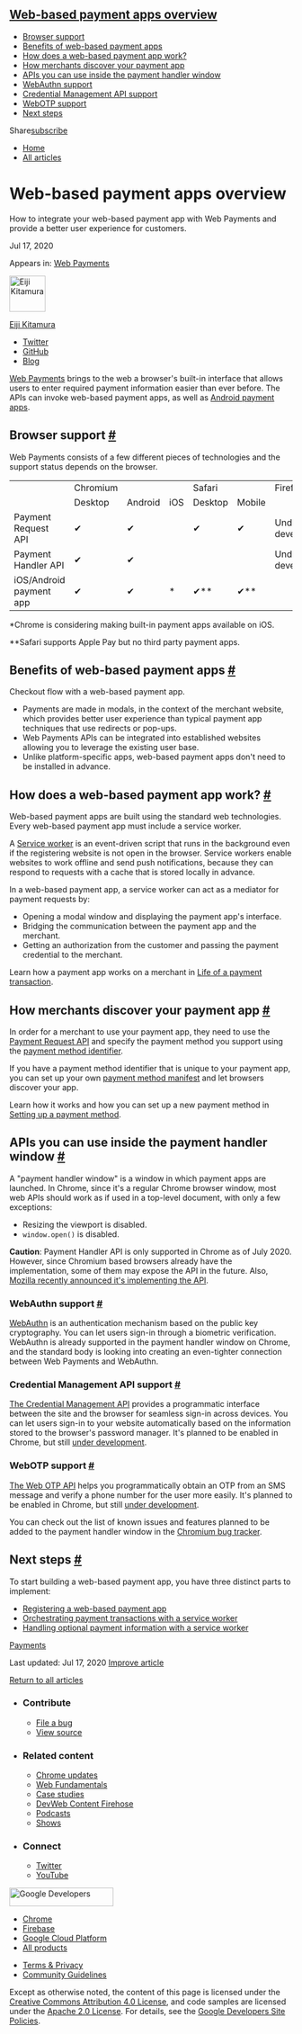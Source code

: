 





<a href="#web-based-payment-apps-overview" class="w-toc__header--link">Web-based payment apps overview</a>
----------------------------------------------------------------------------------------------------------

-   [Browser support](#browser-support)
-   [Benefits of web-based payment apps](#benefits-of-web-based-payment-apps)
-   [How does a web-based payment app work?](#how-does-a-web-based-payment-app-work)
-   [How merchants discover your payment app](#how-merchants-discover-your-payment-app)
-   [APIs you can use inside the payment handler window](#apis-you-can-use-inside-the-payment-handler-window)
-   [WebAuthn support](#webauthn-support)
-   [Credential Management API support](#credential-management-api-support)
-   [WebOTP support](#webotp-support)
-   [Next steps](#next-steps)

Share<a href="/newsletter/" class="gc-analytics-event w-actions__fab w-actions__fab--subscribe"><span>subscribe</span></a>

-   <a href="/" class="gc-analytics-event w-breadcrumbs__link w-breadcrumbs__link--left-justify">Home</a>
-   <a href="/blog" class="gc-analytics-event w-breadcrumbs__link">All articles</a>

Web-based payment apps overview
===============================

How to integrate your web-based payment app with Web Payments and provide a better user experience for customers.

Jul 17, 2020

<span class="w-post-signpost__title">Appears in:</span> <a href="/payments" class="w-post-signpost__link">Web Payments</a>

[<img src="https://web-dev.imgix.net/image/admin/Mh9DRmQhjlroJM9JDqsu.jpg?auto=format&amp;fit=crop&amp;h=64&amp;w=64" alt="Eiji Kitamura" class="w-author__image" sizes="(min-width: 64px) 64px, calc(100vw - 48px)" srcset="https://web-dev.imgix.net/image/admin/Mh9DRmQhjlroJM9JDqsu.jpg?fit=crop&amp;h=64&amp;w=64&amp;auto=format&amp;dpr=1&amp;q=75, https://web-dev.imgix.net/image/admin/Mh9DRmQhjlroJM9JDqsu.jpg?fit=crop&amp;h=64&amp;w=64&amp;auto=format&amp;dpr=2&amp;q=50 2x, https://web-dev.imgix.net/image/admin/Mh9DRmQhjlroJM9JDqsu.jpg?fit=crop&amp;h=64&amp;w=64&amp;auto=format&amp;dpr=3&amp;q=35 3x, https://web-dev.imgix.net/image/admin/Mh9DRmQhjlroJM9JDqsu.jpg?fit=crop&amp;h=64&amp;w=64&amp;auto=format&amp;dpr=4&amp;q=23 4x, https://web-dev.imgix.net/image/admin/Mh9DRmQhjlroJM9JDqsu.jpg?fit=crop&amp;h=64&amp;w=64&amp;auto=format&amp;dpr=5&amp;q=20 5x" width="64" height="64" />](/authors/agektmr/)

<a href="/authors/agektmr/" class="w-author__name-link">Eiji Kitamura</a>

-   <a href="https://twitter.com/agektmr" class="w-author__link">Twitter</a>
-   <a href="https://github.com/agektmr" class="w-author__link">GitHub</a>
-   <a href="https://blog.agektmr.com" class="w-author__link">Blog</a>

[Web Payments](/empowering-payment-apps-with-web-payments/#what-is-web-payments) brings to the web a browser's built-in interface that allows users to enter required payment information easier than ever before. The APIs can invoke web-based payment apps, as well as [Android payment apps](/android-payment-apps-developers-guide/).

Browser support <a href="#browser-support" class="w-headline-link">#</a>
------------------------------------------------------------------------

Web Payments consists of a few different pieces of technologies and the support status depends on the browser.

<table><tbody><tr class="odd"><td></td><td>Chromium</td><td></td><td></td><td>Safari</td><td></td><td>Firefox</td></tr><tr class="even"><td></td><td>Desktop</td><td>Android</td><td>iOS</td><td>Desktop</td><td>Mobile</td><td></td></tr><tr class="odd"><td>Payment Request API</td><td>✔</td><td>✔</td><td></td><td>✔</td><td>✔</td><td>Under active development</td></tr><tr class="even"><td>Payment Handler API</td><td>✔</td><td>✔</td><td></td><td></td><td></td><td>Under active development</td></tr><tr class="odd"><td>iOS/Android payment app</td><td>✔</td><td>✔</td><td>*</td><td>✔**</td><td>✔**</td><td></td></tr></tbody></table>

\*Chrome is considering making built-in payment apps available on iOS.

\*\*Safari supports Apple Pay but no third party payment apps.

Benefits of web-based payment apps <a href="#benefits-of-web-based-payment-apps" class="w-headline-link">#</a>
--------------------------------------------------------------------------------------------------------------

Checkout flow with a web-based payment app.

-   Payments are made in modals, in the context of the merchant website, which provides better user experience than typical payment app techniques that use redirects or pop-ups.
-   Web Payments APIs can be integrated into established websites allowing you to leverage the existing user base.
-   Unlike platform-specific apps, web-based payment apps don't need to be installed in advance.

How does a web-based payment app work? <a href="#how-does-a-web-based-payment-app-work" class="w-headline-link">#</a>
---------------------------------------------------------------------------------------------------------------------

Web-based payment apps are built using the standard web technologies. Every web-based payment app must include a service worker.

A [Service worker](https://developers.google.com/web/fundamentals/primers/service-workers) is an event-driven script that runs in the background even if the registering website is not open in the browser. Service workers enable websites to work offline and send push notifications, because they can respond to requests with a cache that is stored locally in advance.

In a web-based payment app, a service worker can act as a mediator for payment requests by:

-   Opening a modal window and displaying the payment app's interface.
-   Bridging the communication between the payment app and the merchant.
-   Getting an authorization from the customer and passing the payment credential to the merchant.

Learn how a payment app works on a merchant in [Life of a payment transaction](/life-of-a-payment-transaction/).

How merchants discover your payment app <a href="#how-merchants-discover-your-payment-app" class="w-headline-link">#</a>
------------------------------------------------------------------------------------------------------------------------

In order for a merchant to use your payment app, they need to use the [Payment Request API](https://developer.mozilla.org/docs/Web/API/Payment_Request_API) and specify the payment method you support using the [payment method identifier](/setting-up-a-payment-method/#step-1:-provide-the-payment-method-identifier).

If you have a payment method identifier that is unique to your payment app, you can set up your own [payment method manifest](/setting-up-a-payment-method/#step-2:-serve-the-payment-method-manifest) and let browsers discover your app.

Learn how it works and how you can set up a new payment method in [Setting up a payment method](/setting-up-a-payment-method/).

APIs you can use inside the payment handler window <a href="#apis-you-can-use-inside-the-payment-handler-window" class="w-headline-link">#</a>
----------------------------------------------------------------------------------------------------------------------------------------------

A "payment handler window" is a window in which payment apps are launched. In Chrome, since it's a regular Chrome browser window, most web APIs should work as if used in a top-level document, with only a few exceptions:

-   Resizing the viewport is disabled.
-   `window.open()` is disabled.

**Caution**: Payment Handler API is only supported in Chrome as of July 2020. However, since Chromium based browsers already have the implementation, some of them may expose the API in the future. Also, [Mozilla recently announced it's implementing the API](https://groups.google.com/g/mozilla.dev.platform/c/gBQp1URD1lE/m/Fswh-5-ZBgAJ).

### WebAuthn support <a href="#webauthn-support" class="w-headline-link">#</a>

[WebAuthn](https://developers.google.com/web/updates/2018/05/webauthn) is an authentication mechanism based on the public key cryptography. You can let users sign-in through a biometric verification. WebAuthn is already supported in the payment handler window on Chrome, and the standard body is looking into creating an even-tighter connection between Web Payments and WebAuthn.

### Credential Management API support <a href="#credential-management-api-support" class="w-headline-link">#</a>

[The Credential Management API](https://developers.google.com/web/fundamentals/security/credential-management/) provides a programmatic interface between the site and the browser for seamless sign-in across devices. You can let users sign-in to your website automatically based on the information stored to the browser's password manager. It's planned to be enabled in Chrome, but still [under development](https://bugs.chromium.org/p/chromium/issues/detail?id=1052383).

### WebOTP support <a href="#webotp-support" class="w-headline-link">#</a>

[The Web OTP API](/web-otp/) helps you programmatically obtain an OTP from an SMS message and verify a phone number for the user more easily. It's planned to be enabled in Chrome, but still [under development](https://bugs.chromium.org/p/chromium/issues/detail?id=1051930).

You can check out the list of known issues and features planned to be added to the payment handler window in the [Chromium bug tracker](https://bugs.chromium.org/u/maxlg@chromium.org/hotlists/Expandable-payment-handler).

Next steps <a href="#next-steps" class="w-headline-link">#</a>
--------------------------------------------------------------

To start building a web-based payment app, you have three distinct parts to implement:

-   [Registering a web-based payment app](/registering-a-web-based-payment-app)
-   [Orchestrating payment transactions with a service worker](/orchestrating-payment-transactions)
-   [Handling optional payment information with a service worker](/handling-optional-payment-information)

<a href="/tags/payments/" class="w-chip">Payments</a>

<span class="w-mr--sm">Last updated: Jul 17, 2020 </span>[Improve article](https://github.com/GoogleChrome/web.dev/blob/master/src/site/content/en/payments/web-based-payment-apps-overview/index.md)

<a href="/blog" class="gc-analytics-event w-article-navigation__link w-article-navigation__link--back w-article-navigation__link--single">Return to all articles</a>

-   ### Contribute

    -   <a href="https://github.com/GoogleChrome/web.dev/issues/new?assignees=&amp;labels=bug&amp;template=bug_report.md&amp;title=" class="w-footer__linkbox-link">File a bug</a>
    -   <a href="https://github.com/googlechrome/web.dev" class="w-footer__linkbox-link">View source</a>

-   ### Related content

    -   <a href="https://blog.chromium.org/" class="w-footer__linkbox-link">Chrome updates</a>
    -   <a href="https://developers.google.com/web/" class="w-footer__linkbox-link">Web Fundamentals</a>
    -   <a href="https://developers.google.com/web/showcase/" class="w-footer__linkbox-link">Case studies</a>
    -   <a href="https://devwebfeed.appspot.com/" class="w-footer__linkbox-link">DevWeb Content Firehose</a>
    -   <a href="/podcasts/" class="w-footer__linkbox-link">Podcasts</a>
    -   <a href="/shows/" class="w-footer__linkbox-link">Shows</a>

-   ### Connect

    -   <a href="https://www.twitter.com/ChromiumDev" class="w-footer__linkbox-link">Twitter</a>
    -   <a href="https://www.youtube.com/user/ChromeDevelopers" class="w-footer__linkbox-link">YouTube</a>

<a href="https://developers.google.com/" class="w-footer__utility-logo-link"><img src="/images/lockup-color.png" alt="Google Developers" class="w-footer__utility-logo" width="185" height="33" /></a>

-   <a href="https://developer.chrome.com/" class="w-footer__utility-link">Chrome</a>
-   <a href="https://firebase.google.com/" class="w-footer__utility-link">Firebase</a>
-   <a href="https://cloud.google.com/" class="w-footer__utility-link">Google Cloud Platform</a>
-   <a href="https://developers.google.com/products" class="w-footer__utility-link">All products</a>

<!-- -->

-   <a href="https://policies.google.com/" class="w-footer__utility-link">Terms &amp; Privacy</a>
-   <a href="/community-guidelines/" class="w-footer__utility-link">Community Guidelines</a>

Except as otherwise noted, the content of this page is licensed under the [Creative Commons Attribution 4.0 License](https://creativecommons.org/licenses/by/4.0/), and code samples are licensed under the [Apache 2.0 License](https://www.apache.org/licenses/LICENSE-2.0). For details, see the [Google Developers Site Policies](https://developers.google.com/terms/site-policies).
